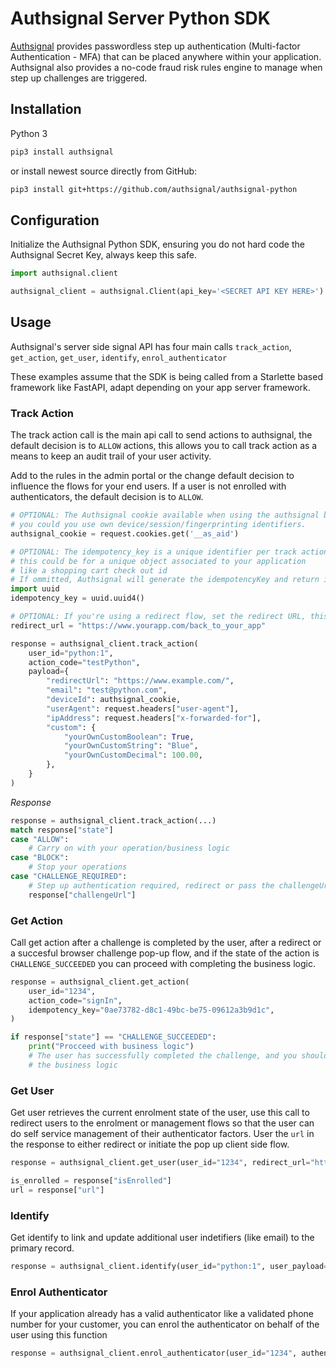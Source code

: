 # Authsignal Server Python SDK

[Authsignal](https://www.authsignal.com/?utm_source=github&utm_medium=python_sdk) provides passwordless step up authentication (Multi-factor Authentication - MFA) that can be placed anywhere within your application. Authsignal also provides a no-code fraud risk rules engine to manage when step up challenges are triggered.

## Installation

Python 3

```bash
pip3 install authsignal
```

or install newest source directly from GitHub:

```bash
pip3 install git+https://github.com/authsignal/authsignal-python
```

## Configuration
Initialize the Authsignal Python SDK, ensuring you do not hard code the Authsignal Secret Key, always keep this safe.

```python
import authsignal.client

authsignal_client = authsignal.Client(api_key='<SECRET API KEY HERE>')
```

## Usage

Authsignal's server side signal API has four main calls `track_action`, `get_action`, `get_user`, `identify`, `enrol_authenticator`

These examples assume that the SDK is being called from a Starlette based framework like FastAPI, adapt depending on your app server framework.

### Track Action
The track action call is the main api call to send actions to authsignal, the default decision is to `ALLOW` actions, this allows you to call track action as a means to keep an audit trail of your user activity.

Add to the rules in the admin portal or the change default decision to influence the flows for your end users. If a user is not enrolled with authenticators, the default decision is to `ALLOW`.

```python
# OPTIONAL: The Authsignal cookie available when using the authsignal browser Javascript SDK
# you could you use own device/session/fingerprinting identifiers.
authsignal_cookie = request.cookies.get('__as_aid')

# OPTIONAL: The idempotency_key is a unique identifier per track action
# this could be for a unique object associated to your application
# like a shopping cart check out id
# If ommitted, Authsignal will generate the idempotencyKey and return in the response
import uuid
idempotency_key = uuid.uuid4()

# OPTIONAL: If you're using a redirect flow, set the redirect URL, this is the url authsignal will redirect to after a Challenge is completed.
redirect_url = "https://www.yourapp.com/back_to_your_app"

response = authsignal_client.track_action(
    user_id="python:1",
    action_code="testPython",
    payload={
        "redirectUrl": "https://www.example.com/",
        "email": "test@python.com",
        "deviceId": authsignal_cookie,
        "userAgent": request.headers["user-agent"],
        "ipAddress": request.headers["x-forwarded-for"],
        "custom": {
            "yourOwnCustomBoolean": True,
            "yourOwnCustomString": "Blue",
            "yourOwnCustomDecimal": 100.00,
        },
    }
)

```
*Response*
```python
response = authsignal_client.track_action(...)
match response["state"]
case "ALLOW":
    # Carry on with your operation/business logic
case "BLOCK":
    # Stop your operations
case "CHALLENGE_REQUIRED":
    # Step up authentication required, redirect or pass the challengeUrl to the front end
    response["challengeUrl"]
```

### Get Action
Call get action after a challenge is completed by the user, after a redirect or a succesful browser challenge pop-up flow, and if the state of the action is `CHALLENGE_SUCCEEDED` you can proceed with completing the business logic.

```python
response = authsignal_client.get_action(
    user_id="1234",
    action_code="signIn",
    idempotency_key="0ae73782-d8c1-49bc-be75-09612a3b9d1c",
)

if response["state"] == "CHALLENGE_SUCCEEDED":
    print("Procceed with business logic")
    # The user has successfully completed the challenge, and you should proceed with
    # the business logic
```

### Get User
Get user retrieves the current enrolment state of the user, use this call to redirect users to the enrolment or management flows so that the user can do self service management of their authenticator factors. User the `url` in the response to either redirect or initiate the pop up client side flow.

```python
response = authsignal_client.get_user(user_id="1234", redirect_url="http://www.yourapp.com/path-back")

is_enrolled = response["isEnrolled"]
url = response["url"]
```

### Identify
Get identify to link and update additional user indetifiers (like email) to the primary record.

```python
response = authsignal_client.identify(user_id="python:1", user_payload={"email": "new@email.com"})
```

### Enrol Authenticator
If your application already has a valid authenticator like a validated phone number for your customer, you can enrol the authenticator on behalf of the user using this function

```python
response = authsignal_client.enrol_authenticator(user_id="1234", authenticator_payload={"oobChannel": "SMS", "phoneNumber": "+64277770770"})
```